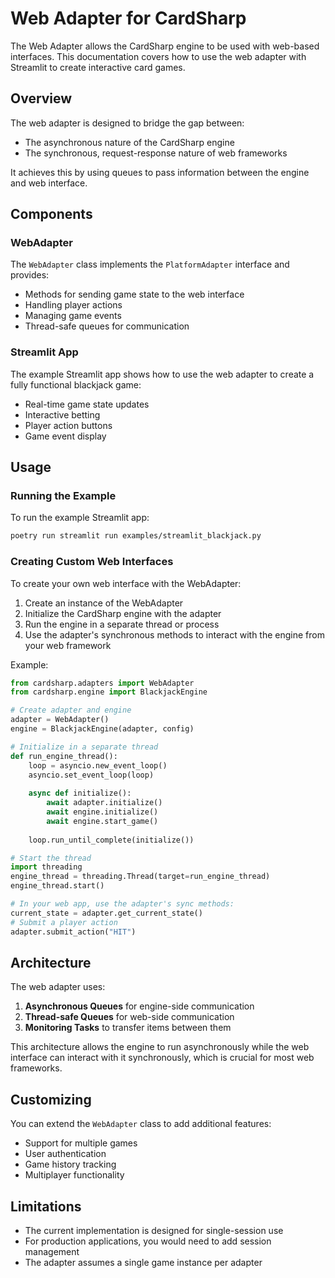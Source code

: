 # Web Adapter for CardSharp

The Web Adapter allows the CardSharp engine to be used with web-based interfaces. This documentation covers how to use the web adapter with Streamlit to create interactive card games.

## Overview

The web adapter is designed to bridge the gap between:
- The asynchronous nature of the CardSharp engine
- The synchronous, request-response nature of web frameworks

It achieves this by using queues to pass information between the engine and web interface.

## Components

### WebAdapter

The `WebAdapter` class implements the `PlatformAdapter` interface and provides:

- Methods for sending game state to the web interface
- Handling player actions
- Managing game events
- Thread-safe queues for communication

### Streamlit App

The example Streamlit app shows how to use the web adapter to create a fully functional blackjack game:

- Real-time game state updates
- Interactive betting
- Player action buttons
- Game event display

## Usage

### Running the Example

To run the example Streamlit app:

```bash
poetry run streamlit run examples/streamlit_blackjack.py
```

### Creating Custom Web Interfaces

To create your own web interface with the WebAdapter:

1. Create an instance of the WebAdapter
2. Initialize the CardSharp engine with the adapter
3. Run the engine in a separate thread or process
4. Use the adapter's synchronous methods to interact with the engine from your web framework

Example:

```python
from cardsharp.adapters import WebAdapter
from cardsharp.engine import BlackjackEngine

# Create adapter and engine
adapter = WebAdapter()
engine = BlackjackEngine(adapter, config)

# Initialize in a separate thread
def run_engine_thread():
    loop = asyncio.new_event_loop()
    asyncio.set_event_loop(loop)
    
    async def initialize():
        await adapter.initialize()
        await engine.initialize()
        await engine.start_game()
        
    loop.run_until_complete(initialize())

# Start the thread
import threading
engine_thread = threading.Thread(target=run_engine_thread)
engine_thread.start()

# In your web app, use the adapter's sync methods:
current_state = adapter.get_current_state()
# Submit a player action
adapter.submit_action("HIT")
```

## Architecture

The web adapter uses:

1. **Asynchronous Queues** for engine-side communication
2. **Thread-safe Queues** for web-side communication 
3. **Monitoring Tasks** to transfer items between them

This architecture allows the engine to run asynchronously while the web interface can interact with it synchronously, which is crucial for most web frameworks.

## Customizing

You can extend the `WebAdapter` class to add additional features:

- Support for multiple games
- User authentication
- Game history tracking
- Multiplayer functionality

## Limitations

- The current implementation is designed for single-session use
- For production applications, you would need to add session management
- The adapter assumes a single game instance per adapter